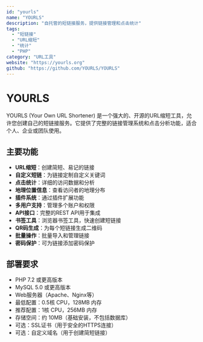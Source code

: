 ```yaml
---
id: "yourls"
name: "YOURLS"
description: "自托管的短链接服务，提供链接管理和点击统计"
tags:
  - "短链接"
  - "URL缩短"
  - "统计"
  - "PHP"
category: "URL工具"
website: "https://yourls.org"
github: "https://github.com/YOURLS/YOURLS"
---
```


# YOURLS

YOURLS (Your Own URL Shortener) 是一个强大的、开源的URL缩短工具，允许您创建自己的短链接服务。它提供了完整的链接管理系统和点击分析功能，适合个人、企业或团队使用。

## 主要功能

- **URL缩短**：创建简短、易记的链接
- **自定义短链**：为链接定制自定义关键词
- **点击统计**：详细的访问数据和分析
- **地理位置信息**：查看访问者的地理分布
- **插件系统**：通过插件扩展功能
- **多用户支持**：管理多个账户和权限
- **API接口**：完整的REST API用于集成
- **书签工具**：浏览器书签工具，快速创建短链接
- **QR码生成**：为每个短链接生成二维码
- **批量操作**：批量导入和管理链接
- **密码保护**：可为链接添加密码保护

## 部署要求

- PHP 7.2 或更高版本
- MySQL 5.0 或更高版本
- Web服务器（Apache、Nginx等）
- 最低配置：0.5核 CPU，128MB 内存
- 推荐配置：1核 CPU，256MB 内存
- 存储空间：约 10MB（基础安装，不包括数据库）
- 可选：SSL证书（用于安全的HTTPS连接）
- 可选：自定义域名（用于创建简短链接） 